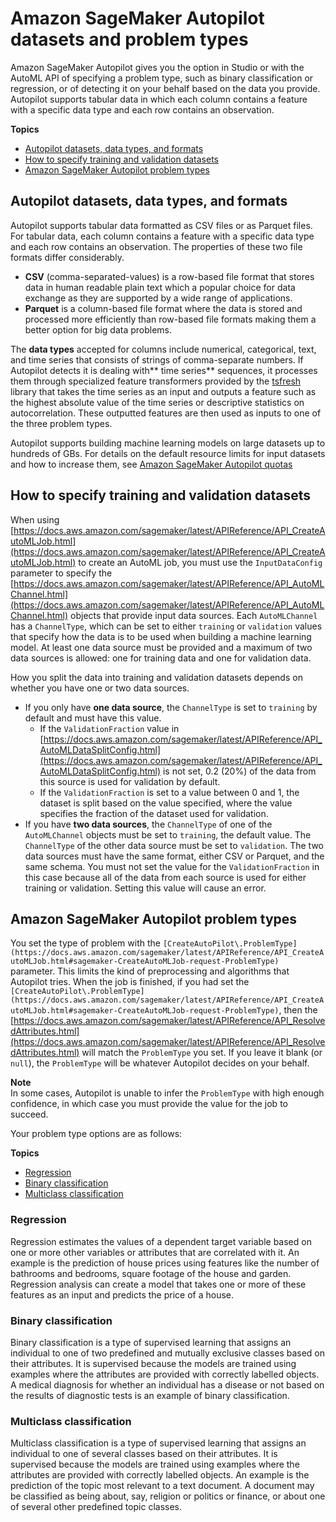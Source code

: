 # Amazon SageMaker Autopilot datasets and problem types<a name="autopilot-datasets-problem-types"></a>

Amazon SageMaker Autopilot gives you the option in Studio or with the AutoML API of specifying a problem type, such as binary classification or regression, or of detecting it on your behalf based on the data you provide\. Autopilot supports tabular data in which each column contains a feature with a specific data type and each row contains an observation\. 

**Topics**
+ [Autopilot datasets, data types, and formats](#autopilot-datasets)
+ [How to specify training and validation datasets](#autopilot-data-sources-training-or-validation)
+ [Amazon SageMaker Autopilot problem types](#autopilot-problem-types)

## Autopilot datasets, data types, and formats<a name="autopilot-datasets"></a>

Autopilot supports tabular data formatted as CSV files or as Parquet files\. For tabular data, each column contains a feature with a specific data type and each row contains an observation\. The properties of these two file formats differ considerably\.
+ **CSV** \(comma\-separated\-values\) is a row\-based file format that stores data in human readable plain text which a popular choice for data exchange as they are supported by a wide range of applications\.
+ **Parquet** is a column\-based file format where the data is stored and processed more efficiently than row\-based file formats making them a better option for big data problems\.

The **data types** accepted for columns include numerical, categorical, text, and time series that consists of strings of comma\-separate numbers\. If Autopilot detects it is dealing with** time series** sequences, it processes them through specialized feature transformers provided by the [tsfresh](https://tsfresh.readthedocs.io/en/latest/text/list_of_features.html) library that takes the time series as an input and outputs a feature such as the highest absolute value of the time series or descriptive statistics on autocorrelation\. These outputted features are then used as inputs to one of the three problem types\.

 Autopilot supports building machine learning models on large datasets up to hundreds of GBs\. For details on the default resource limits for input datasets and how to increase them, see [Amazon SageMaker Autopilot quotas](autopilot-quotas.md)

## How to specify training and validation datasets<a name="autopilot-data-sources-training-or-validation"></a>

When using [https://docs.aws.amazon.com/sagemaker/latest/APIReference/API_CreateAutoMLJob.html](https://docs.aws.amazon.com/sagemaker/latest/APIReference/API_CreateAutoMLJob.html) to create an AutoML job, you must use the `InputDataConfig` parameter to specify the [https://docs.aws.amazon.com/sagemaker/latest/APIReference/API_AutoMLChannel.html](https://docs.aws.amazon.com/sagemaker/latest/APIReference/API_AutoMLChannel.html) objects that provide input data sources\. Each `AutoMLChannel` has a `ChannelType`, which can be set to either `training` or `validation` values that specify how the data is to be used when building a machine learning model\. At least one data source must be provided and a maximum of two data sources is allowed: one for training data and one for validation data\.

How you split the data into training and validation datasets depends on whether you have one or two data sources\.
+ If you only have **one data source**, the `ChannelType` is set to `training` by default and must have this value\.
  + If the `ValidationFraction` value in [https://docs.aws.amazon.com/sagemaker/latest/APIReference/API_AutoMLDataSplitConfig.html](https://docs.aws.amazon.com/sagemaker/latest/APIReference/API_AutoMLDataSplitConfig.html) is not set, 0\.2 \(20%\) of the data from this source is used for validation by default\. 
  + If the `ValidationFraction` is set to a value between 0 and 1, the dataset is split based on the value specified, where the value specifies the fraction of the dataset used for validation\.
+ If you have **two data sources**, the `ChannelType` of one of the `AutoMLChannel` objects must be set to `training`, the default value\. The `ChannelType` of the other data source must be set to `validation`\. The two data sources must have the same format, either CSV or Parquet, and the same schema\. You must not set the value for the `ValidationFraction` in this case because all of the data from each source is used for either training or validation\. Setting this value will cause an error\. 

## Amazon SageMaker Autopilot problem types<a name="autopilot-problem-types"></a>

You set the type of problem with the `[CreateAutoPilot\.ProblemType](https://docs.aws.amazon.com/sagemaker/latest/APIReference/API_CreateAutoMLJob.html#sagemaker-CreateAutoMLJob-request-ProblemType)` parameter\. This limits the kind of preprocessing and algorithms that Autopilot tries\. When the job is finished, if you had set the `[CreateAutoPilot\.ProblemType](https://docs.aws.amazon.com/sagemaker/latest/APIReference/API_CreateAutoMLJob.html#sagemaker-CreateAutoMLJob-request-ProblemType)`, then the [https://docs.aws.amazon.com/sagemaker/latest/APIReference/API_ResolvedAttributes.html](https://docs.aws.amazon.com/sagemaker/latest/APIReference/API_ResolvedAttributes.html) will match the `ProblemType` you set\. If you leave it blank \(or `null`\), the `ProblemType` will be whatever Autopilot decides on your behalf\. 

**Note**  
In some cases, Autopilot is unable to infer the `ProblemType` with high enough confidence, in which case you must provide the value for the job to succeed\.

Your problem type options are as follows: 

**Topics**
+ [Regression](#autopilot-automate-model-development-problem-types-regression)
+ [Binary classification](#autopilot-automate-model-development-problem-types-binary-classification)
+ [Multiclass classification](#autopilot-automate-model-development-problem-types-multi-class-classification)

### Regression<a name="autopilot-automate-model-development-problem-types-regression"></a>

Regression estimates the values of a dependent target variable based on one or more other variables or attributes that are correlated with it\. An example is the prediction of house prices using features like the number of bathrooms and bedrooms, square footage of the house and garden\. Regression analysis can create a model that takes one or more of these features as an input and predicts the price of a house\.

### Binary classification<a name="autopilot-automate-model-development-problem-types-binary-classification"></a>

Binary classification is a type of supervised learning that assigns an individual to one of two predefined and mutually exclusive classes based on their attributes\. It is supervised because the models are trained using examples where the attributes are provided with correctly labelled objects\. A medical diagnosis for whether an individual has a disease or not based on the results of diagnostic tests is an example of binary classification\.

### Multiclass classification<a name="autopilot-automate-model-development-problem-types-multi-class-classification"></a>

Multiclass classification is a type of supervised learning that assigns an individual to one of several classes based on their attributes\. It is supervised because the models are trained using examples where the attributes are provided with correctly labelled objects\. An example is the prediction of the topic most relevant to a text document\. A document may be classified as being about, say, religion or politics or finance, or about one of several other predefined topic classes\.